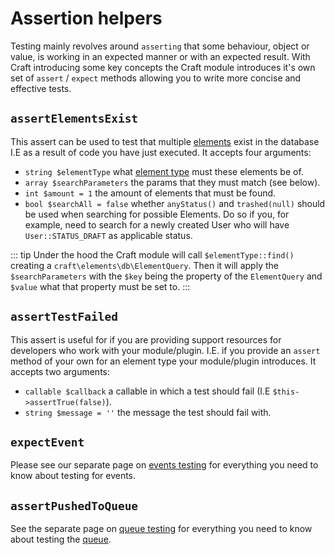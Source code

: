 # Assertion helpers

Testing mainly revolves around `asserting` that some behaviour, object or value, is working in an expected manner or with an expected result. With Craft introducing some key concepts the Craft module introduces it's own set of `assert` / `expect` methods allowing you to write more concise and effective tests.

## `assertElementsExist`

This assert can be used to test that multiple [elements](../../extend/element-types.md#getting-started) exist in the database I.E as a result of code you have just executed. It accepts four arguments:

- `string $elementType` what [element type](../../extend/element-types.md) must these elements be of.
- `array $searchParameters` the params that they must match (see below).
- `int $amount = 1` the amount of elements that must be found.
- `bool $searchAll = false` whether `anyStatus()` and `trashed(null)` should be used when searching for possible Elements. Do so if you, for example, need to search for a newly created User who will have `User::STATUS_DRAFT` as applicable status.

::: tip
Under the hood the Craft module will call `$elementType::find()` creating a `craft\elements\db\ElementQuery`. Then it will apply the `$searchParameters` with the `$key` being the property of the `ElementQuery` and `$value` what that property must be set to.
:::

## `assertTestFailed`

This assert is useful for if you are providing support resources for developers who work with your module/plugin. I.E. if you provide an `assert` method of your own for an element type your module/plugin introduces. It accepts two arguments:

- `callable $callback` a callable in which a test should fail (I.E `$this->assertTrue(false)`).
- `string $message = ''` the message the test should fail with.
## `expectEvent`

Please see our separate page on [events testing](../testing-craft/events.md) for everything you need to know about testing for events.

## `assertPushedToQueue`

See the separate page on [queue testing](../testing-craft/queue.md) for everything you need to know about testing the [queue](../../config/app.md#queue-component).
